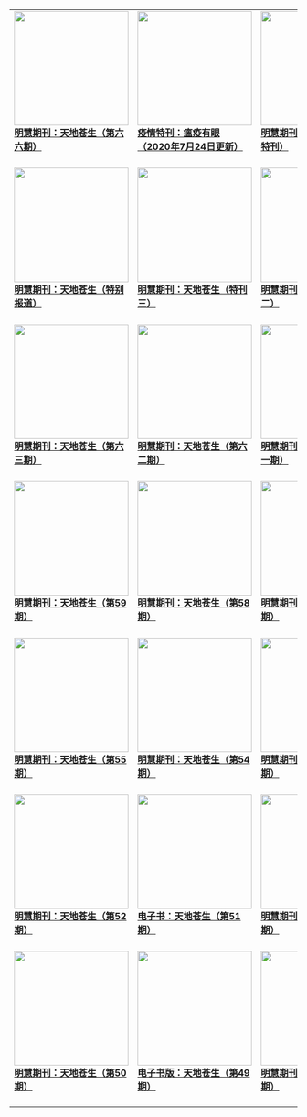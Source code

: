 |||||
|---|---|---|---|
|[<img width="200px" src="http://qikan.minghui.org/mhqkpage/qikanimage/2020/08/04/tmzg-a4-read-cover.png" ><br/><b> 明慧期刊：天地苍生（第六六期）</b><br/><br/>](../pages/cangsheng/198718.md)|[<img width="200px" src="http://qikan.minghui.org/mhqkpage/qikanimage/2020/05/23/zgbd-a3-read-cover.png" ><br/><b> 疫情特刊：瘟疫有眼（2020年7月24日更新）</b><br/><br/>](../pages/cangsheng/197668.md)|[<img width="200px" src="http://qikan.minghui.org/mhqkpage/qikanimage/2020/03/23/qpjd-a4-read-cover.png" ><br/><b> 明慧期刊：天地苍生（疫情特刊）</b><br/><br/>](../pages/cangsheng/196933.md)|[<img width="200px" src="http://qikan.minghui.org/mhqkpage/qikanimage/2020/02/17/yqtk-a4-genxin-read-cover.png" ><br/><b> 明慧期刊：天地苍生（疫情特刊）</b><br/><br/>](../pages/cangsheng/196492.md)|
|[<img width="200px" src="http://qikan.minghui.org/mhqkpage/qikanimage/2020/02/06/jzzy-a4-read-cover.png" ><br/><b> 明慧期刊：天地苍生（特别报道）</b><br/><br/>](../pages/cangsheng/196298.md)|[<img width="200px" src="http://qikan.minghui.org/mhqkpage/qikanimage/2020/01/04/pohuaichuantong-a4-dazi-read-cover.png" ><br/><b> 明慧期刊：天地苍生（特刊三）</b><br/><br/>](../pages/cangsheng/195858.md)|[<img width="200px" src="http://qikan.minghui.org/mhqkpage/qikanimage/2019/11/25/huangyan-a4-read-cover.png" ><br/><b> 明慧期刊：天地苍生（特刊二）</b><br/><br/>](../pages/cangsheng/195393.md)|[<img width="200px" src="http://qikan.minghui.org/mhqkpage/qikanimage/2019/10/09/baozhen-read-a3-cover.png" ><br/><b> 明慧期刊：天地苍生（特刊）</b><br/><br/>](../pages/cangsheng/194743.md)|
|[<img width="200px" src="http://qikan.minghui.org/mhqkpage/qikanimage/2019/08/06/tdcs-63-read-a4-cover.png" ><br/><b> 明慧期刊：天地苍生（第六三期）</b><br/><br/>](../pages/cangsheng/193914.md)|[<img width="200px" src="http://qikan.minghui.org/mhqkpage/qikanimage/2019/05/04/tdcs-62-read-a3-cover.png" ><br/><b> 明慧期刊：天地苍生（第六二期）</b><br/><br/>](../pages/cangsheng/192709.md)|[<img width="200px" src="http://qikan.minghui.org/mhqkpage/qikanimage/2019/01/05/tdcs-61-a3-read-cover.png" ><br/><b> 明慧期刊：天地苍生（第六一期）</b><br/><br/>](../pages/cangsheng/191235.md)|[<img width="200px" src="http://qikan.minghui.org/mhqkpage/qikanimage/2018/11/27/tdcs-60-a4-read-cover.png" ><br/><b> 明慧期刊：天地苍生（第六零期）</b><br/><br/>](../pages/cangsheng/190779.md)|
|[<img width="200px" src="http://qikan.minghui.org/mhqkpage/qikanimage/2018/09/07/tdcs-59-read-cover.png" ><br/><b> 明慧期刊：天地苍生（第59期）</b><br/><br/>](../pages/cangsheng/189699.md)|[<img width="200px" src="http://qikan.minghui.org/mhqkpage/qikanimage/2018/05/03/tdcs58_read-cover.png" ><br/><b> 明慧期刊：天地苍生（第58期）</b><br/><br/>](../pages/cangsheng/188016.md)|[<img width="200px" src="http://qikan.minghui.org/mhqkpage/qikanimage/2017/12/30/td57-read-cover.png" ><br/><b> 明慧期刊：天地苍生（第57期）</b><br/><br/>](../pages/cangsheng/186391.md)|[<img width="200px" src="http://qikan.minghui.org/mhqkpage/qikanimage/2017/07/25/td56-dl-read-cover.png" ><br/><b> 明慧期刊：天地苍生（第56期）</b><br/><br/>](../pages/cangsheng/183939.md)|
|[<img width="200px" src="http://qikan.minghui.org/mhqkpage/qikanimage/2017/03/27/td-55-read-cover.png" ><br/><b> 明慧期刊：天地苍生（第55期）</b><br/><br/>](../pages/cangsheng/182019.md)|[<img width="200px" src="http://qikan.minghui.org/mhqkpage/qikanimage/2016/12/04/td-54-read-cover.png" ><br/><b> 明慧期刊：天地苍生（第54期）</b><br/><br/>](../pages/cangsheng/180346.md)|[<img width="200px" src="http://qikan.minghui.org/mhqkpage/qikanimage/2016/06/15/tdcs-53-dl-read-cover.png" ><br/><b> 明慧期刊：天地苍生（第53期）</b><br/><br/>](../pages/cangsheng/177552.md)|[<img width="200px" src="http://qikan.minghui.org/mhqkpage/qikanimage/2016/01/19/td-52-read-cover.png" ><br/><b> 电子书：天地苍生（第52期）</b><br/><br/>](../pages/cangsheng/175323.md)|
|[<img width="200px" src="http://qikan.minghui.org/mhqkpage/qikanimage/2015/11/09/td-52-read-cover.png" ><br/><b> 明慧期刊：天地苍生（第52期）</b><br/><br/>](../pages/cangsheng/174120.md)|[<img width="200px" src="http://qikan.minghui.org/mhqkpage/qikanimage/2015/10/11/td-51-read-cover.png" ><br/><b> 电子书：天地苍生（第51期）</b><br/><br/>](../pages/cangsheng/173645.md)|[<img width="200px" src="http://qikan.minghui.org/mhqkpage/qikanimage/2015/08/30/td-51-read-cover.png" ><br/><b> 明慧期刊：天地苍生（第51期）</b><br/><br/>](../pages/cangsheng/173012.md)|[<img width="200px" src="http://qikan.minghui.org/mhqkpage/qikanimage/2015/06/13/td-50-read-cover.png" ><br/><b> 电子书：天地苍生（第50期）</b><br/><br/>](../pages/cangsheng/171760.md)|
|[<img width="200px" src="http://qikan.minghui.org/mhqkpage/qikanimage/2015/04/29/td-50-read-cover.png" ><br/><b> 明慧期刊：天地苍生（第50期）</b><br/><br/>](../pages/cangsheng/171098.md)|[<img width="200px" src="http://qikan.minghui.org/mhqkpage/qikanimage/2015/03/12/td-49-read-cover.png" ><br/><b> 电子书版：天地苍生（第49期）</b><br/><br/>](../pages/cangsheng/170434.md)|[<img width="200px" src="http://qikan.minghui.org/mhqkpage/qikanimage/2015/01/14/td-49-read-cover.png" ><br/><b> 明慧期刊：天地苍生（第49期）</b><br/><br/>](../pages/cangsheng/169637.md)|[<img width="200px" src="http://qikan.minghui.org/mhqkpage/qikanimage/2015/01/06/td-48-read-cover.png" ><br/><b> 明慧期刊：天地苍生（第48期）</b><br/><br/>](../pages/cangsheng/169524.md)|
